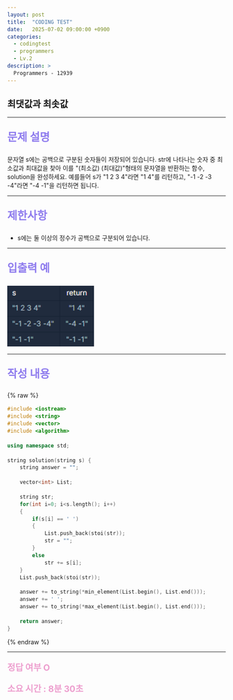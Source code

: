 ```yaml
---
layout: post
title:  "CODING TEST"
date:   2025-07-02 09:00:00 +0900
categories:
  - codingtest
  - programmers
  - Lv.2
description: >
  Programmers - 12939
---
```

## 최댓값과 최솟값

---

<p style = "color:#8f7cee; font-size:25px; font-weight:bold">
문제 설명
</p>

문자열 s에는 공백으로 구분된 숫자들이 저장되어 있습니다. str에 나타나는 숫자 중 최소값과 최대값을 찾아 이를 "(최소값) (최대값)"형태의 문자열을 반환하는 함수, solution을 완성하세요.
예를들어 s가 "1 2 3 4"라면 "1 4"를 리턴하고, "-1 -2 -3 -4"라면 "-4 -1"을 리턴하면 됩니다.

---

<p style = "color:#8f7cee; font-size:25px; font-weight:bold">
제한사항
</p>

- s에는 둘 이상의 정수가 공백으로 구분되어 있습니다.

---

<p style = "color:#8f7cee; font-size:25px; font-weight:bold">
입출력 예 
</p>

<img src = "/assets/img/codingtest/12939.png" width = "200" height = "140">

---

<p style = "color:#8f7cee; font-size:25px; font-weight:bold">
작성 내용
</p>

{% raw %}
```cpp
#include <iostream>
#include <string>
#include <vector>
#include <algorithm>

using namespace std;

string solution(string s) {
    string answer = "";
    
    vector<int> List;
    
    string str;
    for(int i=0; i<s.length(); i++)
    {
        if(s[i] == ' ')
        {
            List.push_back(stoi(str));
            str = "";
        }
        else
            str += s[i];
    }
    List.push_back(stoi(str));
    
    answer += to_string(*min_element(List.begin(), List.end()));
    answer += ' ';
    answer += to_string(*max_element(List.begin(), List.end()));
    
    return answer;
}
```
{% endraw %}

---

<p style = "color:#ed9ece; font-size:20px; font-weight:bold">
정답 여부 O
</p>

<p style = "color:#ed9ece; font-size:20px; font-weight:bold">
소요 시간 : 8분 30초
</p>
